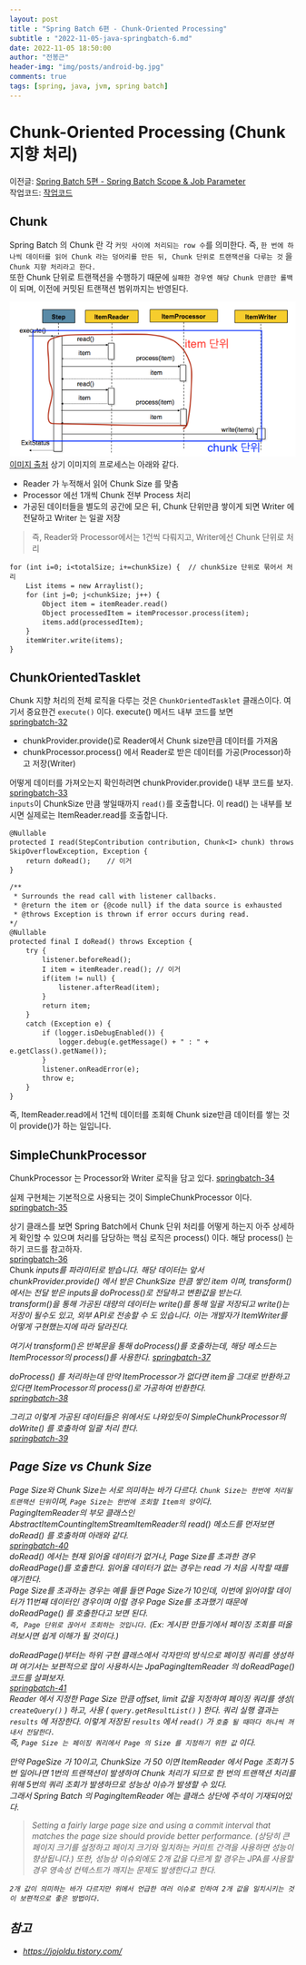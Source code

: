 ```yaml
---
layout: post
title : "Spring Batch 6편 - Chunk-Oriented Processing"
subtitle : "2022-11-05-java-springbatch-6.md"
date: 2022-11-05 18:50:00
author: "전봉근"
header-img: "img/posts/android-bg.jpg"
comments: true
tags: [spring, java, jvm, spring batch]
---
```


# Chunk-Oriented Processing (Chunk 지향 처리)
이전글: [Spring Batch 5편 - Spring Batch Scope & Job Parameter](https://bkjeon1614.tistory.com/743)   
작업코드: [작업코드](https://github.com/bkjeon1614/java-example-code/tree/develop/spring-batch-study/spring-batch-study-jpa)

## Chunk
Spring Batch 의 Chunk 란 각 `커밋 사이에 처리되는 row 수`를 의미한다. 즉, `한 번에 하나씩 데이터를 읽어 Chunk 라는 덩어리를 만든 뒤, Chunk 단위로 트랜잭션을 다루는 것` 을 `Chunk 지향 처리라고 한다.`  
또한 Chunk 단위로 트랜잭션을 수행하기 때문에 `실패한 경우엔 해당 Chunk 만큼만 롤백` 이 되며, 이전에 커밋된 트랜잭션 범위까지는 반영된다.  
   
![springbatch-31](/img/posts/language/java/springbatch-31.png)         
[이미지 출처](https://docs.spring.io/spring-batch/docs/4.0.x/reference/html/index-single.html#chunkOrientedProcessing)
상기 이미지의 프로세스는 아래와 같다.
- Reader 가 누적해서 읽어 Chunk Size 를 맞춤
- Processor 에선 1개씩 Chunk 전부 Process 처리
- 가공된 데이터들을 별도의 공간에 모은 뒤, Chunk 단위만큼 쌓이게 되면 Writer 에 전달하고 Writer 는 일괄 저장   
> 즉, Reader와 Processor에서는 1건씩 다뤄지고, Writer에선 Chunk 단위로 처리   
```
for (int i=0; i<totalSize; i+=chunkSize) {  // chunkSize 단위로 묶어서 처리
    List items = new Arraylist();
    for (int j=0; j<chunkSize; j++) {
        Object item = itemReader.read()
        Object processedItem = itemProcessor.process(item);
        items.add(processedItem);
    }
    itemWriter.write(items);
}
```   

## ChunkOrientedTasklet
Chunk 지향 처리의 전체 로직을 다루는 것은 `ChunkOrientedTasklet` 클래스이다. 여기서 중요한건 `execute()` 이다.
execute() 메서드 내부 코드를 보면   
[springbatch-32](/img/posts/language/java/springbatch-32.png)       
- chunkProvider.provide()로 Reader에서 Chunk size만큼 데이터를 가져옴
- chunkProcessor.process() 에서 Reader로 받은 데이터를 가공(Processor)하고 저장(Writer)    

어떻게 데이터를 가져오는지 확인하려면 chunkProvider.provide() 내부 코드를 보자.  
[springbatch-33](/img/posts/language/java/springbatch-33.png)       
`inputs`이 ChunkSize 만큼 쌓일때까지 `read()`를 호출합니다.
이 read() 는 내부를 보시면 실제로는 ItemReader.read를 호출합니다.    
```
@Nullable
protected I read(StepContribution contribution, Chunk<I> chunk) throws SkipOverflowException, Exception {
    return doRead();    // 이거
}
```   
```
/**
 * Surrounds the read call with listener callbacks.
 * @return the item or {@code null} if the data source is exhausted
 * @throws Exception is thrown if error occurs during read.
*/
@Nullable
protected final I doRead() throws Exception {
    try {
        listener.beforeRead();
        I item = itemReader.read(); // 이거
        if(item != null) {
            listener.afterRead(item);
        }
        return item;
    }
    catch (Exception e) {
        if (logger.isDebugEnabled()) {
            logger.debug(e.getMessage() + " : " + e.getClass().getName());
        }
        listener.onReadError(e);
        throw e;
    }
}
```   
즉, ItemReader.read에서 1건씩 데이터를 조회해 Chunk size만큼 데이터를 쌓는 것이 provide()가 하는 일입니다.    

## SimpleChunkProcessor
ChunkProcessor 는 Processor와 Writer 로직을 담고 있다.
[springbatch-34](/img/posts/language/java/springbatch-34.png)       

실제 구현체는 기본적으로 사용되는 것이 SimpleChunkProcessor 이다.
[springbatch-35](/img/posts/language/java/springbatch-35.png)       

상기 클래스를 보면 Spring Batch에서 Chunk 단위 처리를 어떻게 하는지 아주 상세하게 확인할 수 있으며 처리를 담당하는 핵심 로직은 process() 이다. 해당 process() 는 하기 코드를 참고하자.    
[springbatch-36](/img/posts/language/java/springbatch-36.png)       
Chunk<I> inputs를 파라미터로 받습니다. 해당 데이터는 앞서 chunkProvider.provide() 에서 받은 ChunkSize 만큼 쌓인 item 이며, transform() 에서는 전달 받은 inputs을 doProcess()로 전달하고 변환값을 받는다.  
transform()을 통해 가공된 대량의 데이터는 write()를 통해 일괄 저장되고 write()는 저장이 될수도 있고, 외부 API로 전송할 수 도 있습니다. 이는 개발자가 ItemWriter를 어떻게 구현했는지에 따라 달라진다.

여기서 transform()은 반복문을 통해 doProcess()를 호출하는데, 해당 메소드는 ItemProcessor의 process()를 사용한다.
[springbatch-37](/img/posts/language/java/springbatch-37.png)       

doProcess() 를 처리하는데 만약 ItemProcessor가 없다면 item을 그대로 반환하고 있다면 ItemProcessor의 process()로 가공하여 반환한다.   
[springbatch-38](/img/posts/language/java/springbatch-38.png)       

그리고 이렇게 가공된 데이터들은 위에서도 나와있듯이 SimpleChunkProcessor의 doWrite() 를 호출하여 일괄 처리 한다.   
[springbatch-39](/img/posts/language/java/springbatch-39.png)       

## Page Size vs Chunk Size
Page Size와 Chunk Size는 서로 의미하는 바가 다르다. `Chunk Size는 한번에 처리될 트랜잭션 단위`이며, `Page Size는 한번에 조회할 Item의 양`이다.  
PagingItemReader의 부모 클래스인 AbstractItemCountingItemStreamItemReader의 read() 메소드를 먼저보면 doRead() 를 호출하며 아래와 같다.    
[springbatch-40](/img/posts/language/java/springbatch-40.png)         
doRead() 에서는 현재 읽어올 데이터가 없거나, Page Size를 초과한 경우 doReadPage()를 호출한다. 읽어올 데이터가 없는 경우는 read 가 처음 시작할 때를 얘기한다.   
Page Size를 초과하는 경우는 예를 들면 Page Size가 10인데, 이번에 읽어야할 데이터가 11번째 데이터인 경우이며 이럴 경우 Page Size를 초과했기 때문에 doReadPage() 를 호출한다고 보면 된다.  
`즉, Page 단위로 끊어서 조회하는 것입니다.` (Ex: 게시판 만들기에서 페이징 조회를 떠올려보시면 쉽게 이해가 될 것이다.)    
    
doReadPage()부터는 하위 구현 클래스에서 각자만의 방식으로 페이징 쿼리를 생성하며 여기서는 보편적으로 많이 사용하시는 JpaPagingItemReader 의 doReadPage() 코드를 살펴보자.     
[springbatch-41](/img/posts/language/java/springbatch-41.png)     
Reader 에서 지정한 Page Size 만큼 offset, limit 값을 지정하여 페이징 쿼리를 생성( `createQuery()` ) 하고, 사용 ( `query.getResultList()` ) 한다. 쿼리 실행 결과는 `results` 에 저장한다. 이렇게 저장된 `results` 에서 `read()` 가 `호출 될 때마다 하나씩 꺼내서 전달한다.`   
즉, `Page Size 는 페이징 쿼리에서 Page 의 Size 를 지정하기 위한 값` 이다.  
   
만약 PageSize 가 10이고, ChunkSize 가 50 이면 ItemReader 에서 Page 조회가 5번 일어나면 1번의 트랜잭션이 발생하여 Chunk 처리가 되므로 한 번의 트랜잭션 처리를 위해 5번의 쿼리 조회가 발생하므로 성능상 이슈가 발생할 수 있다.  
그래서 Spring Batch 의 PagingItemReader 에는 클래스 상단에 주석이 기재되어있다.  
> Setting a fairly large page size and using a commit interval that matches the page size should provide better performance. (상당히 큰 페이지 크기를 설정하고 페이지 크기와 일치하는 커미트 간격을 사용하면 성능이 향상됩니다.)
또한, 성능상 이슈외에도 2개 값을 다르게 할 경우는 JPA를 사용할 경우 영속성 컨텍스트가 깨지는 문제도 발생한다고 한다.
  
`2개 값이 의미하는 바가 다르지만 위에서 언급한 여러 이슈로 인하여 2개 값을 일치시키는 것이 보편적으로 좋은 방법이다.`   

## 참고
- https://jojoldu.tistory.com/